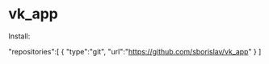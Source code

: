 # vk_app
Install:

"repositories":[
        {
            "type":"git",
            "url":"https://github.com/sborislav/vk_app"
        }
    ]
